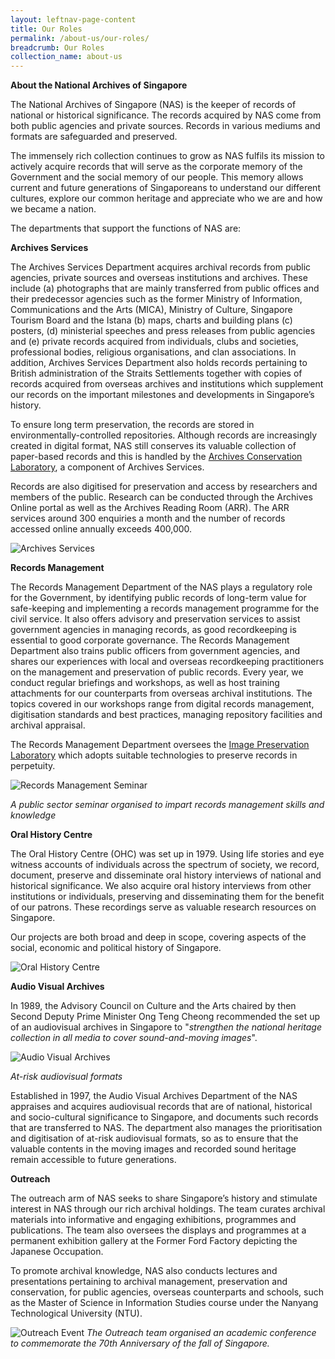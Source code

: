 ```yaml
---
layout: leftnav-page-content
title: Our Roles
permalink: /about-us/our-roles/
breadcrumb: Our Roles
collection_name: about-us
---
```


**About the National Archives of Singapore** 

The National Archives of Singapore (NAS) is the keeper of records of national or historical significance. The records acquired by NAS come from both public agencies and private sources. Records in various mediums and formats are safeguarded and preserved.

The immensely rich collection continues to grow as NAS fulfils its mission to actively acquire records that will serve as the corporate memory of the Government and the social memory of our people. This memory allows current and future generations of Singaporeans to understand our different cultures, explore our common heritage and appreciate who we are and how we became a nation. 

The departments that support the functions of NAS are:

 

**Archives Services**

The Archives Services Department acquires archival records from public agencies, private sources and overseas institutions and archives. These include (a) photographs that are mainly transferred from public offices and their predecessor agencies such as the former Ministry of Information, Communications and the Arts (MICA), Ministry of Culture, Singapore Tourism Board and the Istana (b) maps, charts and building plans (c) posters, (d) ministerial speeches and press releases from public agencies and (e) private records acquired from individuals, clubs and societies, professional bodies, religious organisations, and clan associations. In addition, Archives Services Department also holds records pertaining to British administration of the Straits Settlements together with copies of records acquired from overseas archives and institutions which supplement our records on the important milestones and developments in Singapore’s history.

To ensure long term preservation, the records are stored in environmentally-controlled repositories. Although records are increasingly created in digital format, NAS still conserves its valuable collection of paper-based records and this is handled by the [Archives Conservation Laboratory](http://www.nas.gov.sg/nas/ConservationPreservation/ArchivesConservationLaboratory.aspx), a component of Archives Services.

Records are also digitised for preservation and access by researchers and members of the public. Research can be conducted through the Archives Online portal as well as the Archives Reading Room (ARR). The ARR services around 300 enquiries a month and the number of records accessed online annually exceeds 400,000.

 

![Archives Services](http://www.nas.gov.sg/portals/1/images/movie.jpg)

 

 

**Records Management**

The Records Management Department of the NAS plays a regulatory role for the Government, by identifying public records of long-term value for safe-keeping and implementing a records management programme for the civil service. It also offers advisory and preservation services to assist government agencies in managing records, as good recordkeeping is essential to good corporate governance. The Records Management Department also trains public officers from government agencies, and shares our experiences with local and overseas recordkeeping practitioners on the management and preservation of public records. Every year, we conduct regular briefings and workshops, as well as host training attachments for our counterparts from overseas archival institutions. The topics covered in our workshops range from digital records management, digitisation standards and best practices, managing repository facilities and archival appraisal.

The Records Management Department oversees the [Image Preservation Laboratory](http://www.nas.gov.sg/nas/ConservationPreservation/ImagePreservationLaboratory.aspx) which adopts suitable technologies to preserve records in perpetuity.

![Records Management Seminar](http://www.nas.gov.sg/portals/1/roles_2.jpg)

*A public sector seminar organised to impart records management skills and knowledge*

 

**Oral History Centre**

The Oral History Centre (OHC) was set up in 1979. Using life stories and eye witness accounts of individuals across the spectrum of society, we record, document, preserve and disseminate oral history interviews of national and historical significance. We also acquire oral history interviews from other institutions or individuals, preserving and disseminating them for the benefit of our patrons. These recordings serve as valuable research resources on Singapore.

Our projects are both broad and deep in scope, covering aspects of the social, economic and political history of Singapore.

![Oral History Centre](http://www.nas.gov.sg/portals/1/userfiles/nlsyrs/images/roles_ohc.jpg)

 

**Audio Visual Archives**

In 1989, the Advisory Council on Culture and the Arts chaired by then Second Deputy Prime Minister Ong Teng Cheong recommended the set up of an audiovisual archives in Singapore to "*strengthen the national heritage collection in all media to cover sound-and-moving images*".

![Audio Visual Archives](http://www.nas.gov.sg/portals/1/images/AV.jpg)

*At-risk audiovisual formats*

Established in 1997, the Audio Visual Archives Department of the NAS appraises and acquires audiovisual records that are of national, historical and socio-cultural significance to Singapore, and documents such records that are transferred to NAS.  The department also manages the prioritisation and digitisation of at-risk audiovisual formats, so as to ensure that the valuable contents in the moving images and recorded sound heritage remain accessible to future generations. 

 

**Outreach**

The outreach arm of NAS seeks to share Singapore’s history and stimulate interest in NAS through our rich archival holdings. The team curates archival materials into informative and engaging exhibitions, programmes and publications. The team also oversees the displays and programmes at a permanent exhibition gallery at the Former Ford Factory depicting the Japanese Occupation.

To promote archival knowledge, NAS also conducts lectures and presentations pertaining to archival management, preservation and conservation, for public agencies, overseas counterparts and schools, such as the Master of Science in Information Studies course under the Nanyang Technological University (NTU).  

![Outreach Event](http://www.nas.gov.sg/portals/1/images/Outreach.jpg)
*The Outreach team organised an academic conference to commemorate the 70th Anniversary of the fall of Singapore.*